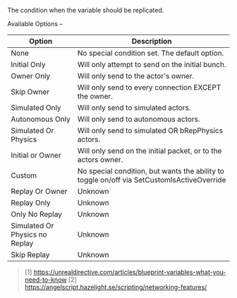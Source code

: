 
The condition when the variable should be replicated.

Available Options –

| Option                         | Description                                                                                |
| ------------------------------ | ------------------------------------------------------------------------------------------ |
| None                           | No special condition set. The default option.                                              |
| Initial Only                   | Will only attempt to send on the initial bunch.                                            |
| Owner Only                     | Will only send to the actor's owner.                                                       |
| Skip Owner                     | Will only send to every connection EXCEPT the owner.                                       |
| Simulated Only                 | Will only send to simulated actors.                                                        |
| Autonomous Only                | Will only send to autonomous actors.                                                       |
| Simulated Or Physics           | Will only send to simulated OR bRepPhysics actors.                                         |
| Initial or Owner               | Will only send on the initial packet, or to the actors owner.                              |
| Custom                         | No special condition, but wants the ability to toggle on/off via SetCustomIsActiveOverride |
| Replay Or Owner                | Unknown                                                                                    |
| Replay Only                    | Unknown                                                                                    |
| Only No Replay                 | Unknown                                                                                    |
| Simulated Or Physics no Replay | Unknown                                                                                    |
| Skip Replay                    | Unknown                                                                                    |
> [1] https://unrealdirective.com/articles/blueprint-variables-what-you-need-to-know
> [2] https://angelscript.hazelight.se/scripting/networking-features/